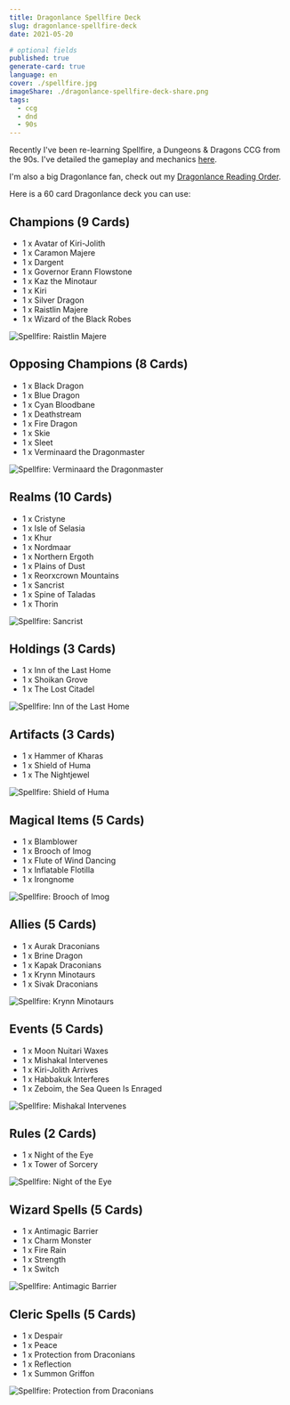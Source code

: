```yaml
---
title: Dragonlance Spellfire Deck
slug: dragonlance-spellfire-deck
date: 2021-05-20

# optional fields
published: true
generate-card: true
language: en
cover: ./spellfire.jpg
imageShare: ./dragonlance-spellfire-deck-share.png
tags:
  - ccg
  - dnd
  - 90s
---
```


Recently I've been re-learning Spellfire, a Dungeons & Dragons CCG from the 90s. I've detailed the gameplay and mechanics [here](/remembering-spellfire-ccg-rules-gameplay).

I'm also a big Dragonlance fan, check out my [Dragonlance Reading Order](/dragonlance-reading-order).

Here is a 60 card Dragonlance deck you can use:

## Champions (9 Cards)

- 1 x Avatar of Kiri-Jolith
- 1 x Caramon Majere
- 1 x Dargent
- 1 x Governor Erann Flowstone
- 1 x Kaz the Minotaur
- 1 x Kiri
- 1 x Silver Dragon
- 1 x Raistlin Majere
- 1 x Wizard of the Black Robes

![Spellfire: Raistlin Majere](./raistlin.jpg)

## Opposing Champions (8 Cards)

- 1 x Black Dragon
- 1 x Blue Dragon
- 1 x Cyan Bloodbane
- 1 x Deathstream
- 1 x Fire Dragon
- 1 x Skie
- 1 x Sleet
- 1 x Verminaard the Dragonmaster

![Spellfire: Verminaard the Dragonmaster](./verminaard-the-dragonmaster.jpg)

## Realms (10 Cards)

- 1 x Cristyne
- 1 x Isle of Selasia
- 1 x Khur
- 1 x Nordmaar
- 1 x Northern Ergoth
- 1 x Plains of Dust
- 1 x Reorxcrown Mountains
- 1 x Sancrist
- 1 x Spine of Taladas
- 1 x Thorin

![Spellfire: Sancrist](./sancrist.jpg)

## Holdings (3 Cards)

- 1 x Inn of the Last Home
- 1 x Shoikan Grove
- 1 x The Lost Citadel

![Spellfire: Inn of the Last Home](./inn-of-the-last-home.jpg)

## Artifacts (3 Cards)

- 1 x Hammer of Kharas
- 1 x Shield of Huma
- 1 x The Nightjewel

![Spellfire: Shield of Huma](./shield-of-huma.jpg)

## Magical Items (5 Cards)

- 1 x Blamblower
- 1 x Brooch of Imog
- 1 x Flute of Wind Dancing
- 1 x Inflatable Flotilla
- 1 x Irongnome

![Spellfire: Brooch of Imog](./brooch-of-imog.jpg)

## Allies (5 Cards)

- 1 x Aurak Draconians
- 1 x Brine Dragon
- 1 x Kapak Draconians
- 1 x Krynn Minotaurs
- 1 x Sivak Draconians

![Spellfire: Krynn Minotaurs](./krynn-minotaurs.jpg)

## Events (5 Cards)

- 1 x Moon Nuitari Waxes
- 1 x Mishakal Intervenes
- 1 x Kiri-Jolith Arrives
- 1 x Habbakuk Interferes
- 1 x Zeboim, the Sea Queen Is Enraged

![Spellfire: Mishakal Intervenes](./mishakal-intervenes.jpg)

## Rules (2 Cards)

- 1 x Night of the Eye
- 1 x Tower of Sorcery

![Spellfire: Night of the Eye](./night-of-the-eye.jpg)

## Wizard Spells (5 Cards)

- 1 x Antimagic Barrier
- 1 x Charm Monster
- 1 x Fire Rain
- 1 x Strength
- 1 x Switch

![Spellfire: Antimagic Barrier](./antimagic-barrier.jpg)

## Cleric Spells (5 Cards)

- 1 x Despair
- 1 x Peace
- 1 x Protection from Draconians
- 1 x Reflection
- 1 x Summon Griffon

![Spellfire: Protection from Draconians](./protection-from-draconians.jpg)
